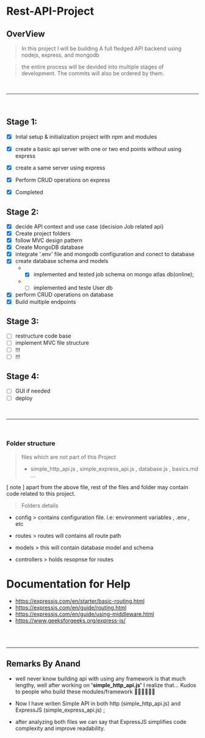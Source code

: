 # Rest-API-Project

## OverView

> In this project I will be building A full fledged API backend using nodejs, express, and mongodb

> the entire process will be devided into multiple stages of development. The commits will also be ordered by them.


<br/>
<hr/>
<br/>


## Stage 1:
- [X] Inital setup & initialization project with npm and modules 
- [X] create a basic api server with one or two end points without using express
- [x] create a same server using express
- [x] Perform CRUD operations on express

- [x] Completed 

## Stage 2: 
- [x] decide API context and use case (decision Job related api)
- [X] Create project folders
- [x] follow MVC design pattern
- [x] Create MongoDB database
- [x] integrate '.env' file and mongodb configuration and conect to database
- [x] create database schema and models
  - - [x] implemented and tested job schema on mongo atlas db(online);
  - - [ ] implemented and teste User db
- [x] perform CRUD operations on database
- [x] Build multiple endpoints 

## Stage 3:
- [ ] restructure code base
- [ ] implement MVC file structure
- [ ] !!!
- [ ] !!!

## Stage 4:
- [ ] GUI if needed
- [ ] deploy 

<br/>
<hr/>
<br/>

### Folder structure

> files which are not part of this Project
> - simple_http_api.js , simple_express_api.js , database.js , basics.md ...

[ note ] apart from the above file, rest of the files and folder may contain code related to this project.

> Folders details

- config > contains configuration file. i.e: environment variables , .env , etc

- routes > routes will contains all route path 

- models > this will contain database model and schema

- controllers > holds resopnse for routes

# Documentation for Help

- https://expressjs.com/en/starter/basic-routing.html
- https://expressjs.com/en/guide/routing.html
- https://expressjs.com/en/guide/using-middleware.html
- https://www.geeksforgeeks.org/express-js/

<br/>
<br/>
<hr/>

## Remarks By Anand

- well never know building api with using any framework is that much lengthy, well after working on **'simple_http_api.js'** I realize that... Kudos to people who build these modules/framework 🧑🏻‍💻✌🏻🤖

- Now I have writen Simple API in both http (simple_http_api.js) and ExpressJS (simple_express_api.js) ;
- after analyzing both files we can say that ExpressJS simplifies code complexity and improve readability.
